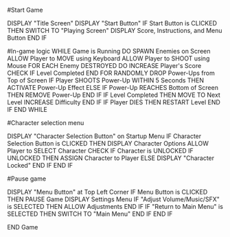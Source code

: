 #Start Game

DISPLAY "Title Screen"
DISPLAY "Start Button"
IF Start Button is CLICKED THEN
    SWITCH TO "Playing Screen"
    DISPLAY Score, Instructions, and Menu Button
END IF

#In-game logic
WHILE Game is Running DO
    SPAWN Enemies on Screen
    ALLOW Player to MOVE using Keyboard
    ALLOW Player to SHOOT using Mouse
    FOR EACH Enemy DESTROYED DO
        INCREASE Player's Score
        CHECK IF Level Completed
    END FOR
    RANDOMLY DROP Power-Ups from Top of Screen
    IF Player SHOOTS Power-Up WITHIN 5 Seconds THEN
        ACTIVATE Power-Up Effect
    ELSE IF Power-Up REACHES Bottom of Screen THEN
        REMOVE Power-Up
    END IF
    IF Level Completed THEN
        MOVE TO Next Level
        INCREASE Difficulty
    END IF
    IF Player DIES THEN
        RESTART Level
    END IF
END WHILE

#Character selection menu

DISPLAY "Character Selection Button" on Startup Menu
IF Character Selection Button is CLICKED THEN
    DISPLAY Character Options
    ALLOW Player to SELECT Character
    CHECK IF Character is UNLOCKED
    IF UNLOCKED THEN
        ASSIGN Character to Player
    ELSE
        DISPLAY "Character Locked"
    END IF
END IF

#Pause game

DISPLAY "Menu Button" at Top Left Corner
IF Menu Button is CLICKED THEN
    PAUSE Game
    DISPLAY Settings Menu
    IF "Adjust Volume/Music/SFX" is SELECTED THEN
        ALLOW Adjustments
    END IF
    IF "Return to Main Menu" is SELECTED THEN
        SWITCH TO "Main Menu"
    END IF
END IF

END Game
